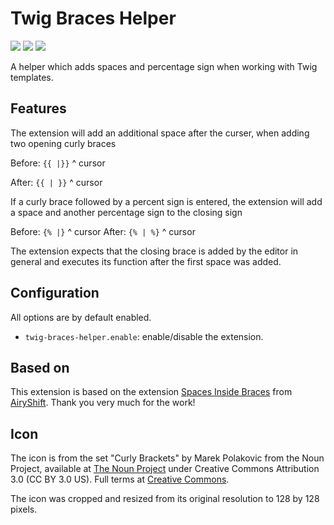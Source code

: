 # Twig Braces Helper

[![](https://vsmarketplacebadge.apphb.com/version/zepich.twig-braces-helper.svg)](https://marketplace.visualstudio.com/items?itemName=zepich.twig-braces-helper)
[![](https://vsmarketplacebadge.apphb.com/installs-short/zepich.twig-braces-helper.svg)](https://marketplace.visualstudio.com/items?itemName=zepich.twig-braces-helper)
[![](https://vsmarketplacebadge.apphb.com/rating-short/zepich.twig-braces-helper.svg)](https://marketplace.visualstudio.com/items?itemName=zepich.twig-braces-helper)

A helper which adds spaces and percentage sign when working with Twig templates.

## Features

The extension will add an additional space after the curser, when adding two opening curly braces

Before:
`{{ |}}`
    ^ cursor

After:
`{{ | }}`
    ^ cursor

If a curly brace followed by a percent sign is entered, the extension will add a space and another percentage sign to the closing sign

Before:
`{% |}`
    ^ cursor
After:
`{% | %}`
    ^ cursor

The extension expects that the closing brace is added by the editor in general and executes its function after the first space was added.

## Configuration

All options are by default enabled.

- `twig-braces-helper.enable`: enable/disable the extension.

## Based on

This extension is based on the extension [Spaces Inside Braces](https://marketplace.visualstudio.com/items?itemName=AiryShift.spaces-inside-braces) from [AiryShift](https://github.com/AiryShift). Thank you very much for the work!

## Icon

The icon is from the set "Curly Brackets" by Marek Polakovic from the Noun Project, available at [The Noun Project](https://thenounproject.com/term/curly-brackets/108564/) under Creative Commons Attribution 3.0 (CC BY 3.0 US).
Full terms at [Creative Commons](https://creativecommons.org/licenses/by/3.0/us/).

The icon was cropped and resized from its original resolution to 128 by 128 pixels.
